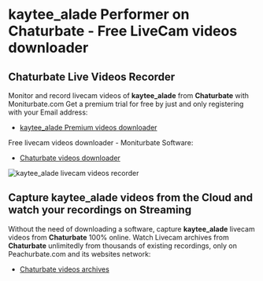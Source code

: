 # kaytee_alade Performer on Chaturbate - Free LiveCam videos downloader

## Chaturbate Live Videos Recorder

Monitor and record livecam videos of **kaytee_alade** from **Chaturbate** with Moniturbate.com
Get a premium trial for free by just and only registering with your Email address:
* [kaytee_alade Premium videos downloader](https://moniturbate.com/request-demo-licence-key.html)

Free livecam videos downloader - Moniturbate Software:
* [Chaturbate videos downloader](https://moniturbate.com/moniturbate-download-software.html)

![kaytee_alade livecam videos recorder](https://peachurnet.com/templates/moniturbate-software.png)


## Capture kaytee_alade videos from the Cloud and watch your recordings on Streaming

Without the need of downloading a software, capture **kaytee_alade** livecam videos from **Chaturbate** 100% online.
Watch Livecam archives from **Chaturbate** unlimitedly from thousands of existing recordings, only on Peachurbate.com and its websites network:
* [Chaturbate videos archives](https://peachurnet.com/)